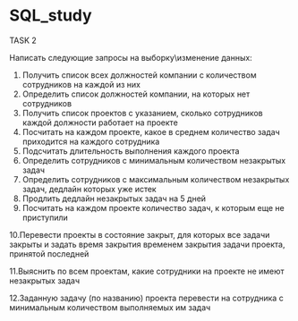 # SQL_study
TASK 2

Написать следующие запросы на выборку\изменение данных:
1. Получить список всех должностей компании с количеством сотрудников на
каждой из них
2. Определить список должностей компании, на которых нет сотрудников
3. Получить список проектов с указанием, сколько сотрудников каждой
должности работает на проекте
4. Посчитать на каждом проекте, какое в среднем количество задач
приходится на каждого сотрудника
5. Подсчитать длительность выполнения каждого проекта
6. Определить сотрудников с минимальным количеством незакрытых задач
7. Определить сотрудников с максимальным количеством незакрытых задач,
дедлайн которых уже истек
8. Продлить дедлайн незакрытых задач на 5 дней
9. Посчитать на каждом проекте количество задач, к которым еще не
приступили

10.Перевести проекты в состояние закрыт, для которых все задачи закрыты и
задать время закрытия временем закрытия задачи проекта, принятой
последней

11.Выяснить по всем проектам, какие сотрудники на проекте не имеют
незакрытых задач

12.Заданную задачу (по названию) проекта перевести на сотрудника с
минимальным количеством выполняемых им задач
